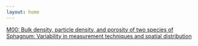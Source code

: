 ```yaml
---
layout: home
---
```



[M00: Bulk density, particle density, and porosity of two species of Sphagnum: Variability in measurement techniques and spatial distribution](M00_Whitt_Bulkdens)

